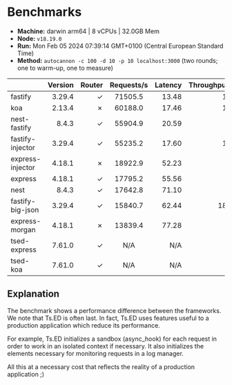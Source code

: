 # Benchmarks

- **Machine:** darwin arm64 | 8 vCPUs | 32.0GB Mem
- **Node:** `v18.19.0`
- **Run:** Mon Feb 05 2024 07:39:14 GMT+0100 (Central European Standard Time)
- **Method:** `autocannon -c 100 -d 10 -p 10 localhost:3000` (two rounds; one to warm-up, one to measure)

|                  | Version | Router | Requests/s | Latency | Throughput/Mb |
| :--------------- | ------: | -----: | :--------: | ------: | ------------: |
| fastify          |  3.29.4 |      ✓ |  71505.5   |   13.48 |         12.75 |
| koa              |  2.13.4 |      ✗ |  60188.0   |   17.46 |         10.73 |
| nest-fastify     |   8.4.3 |      ✓ |  55904.9   |   20.59 |          9.97 |
| fastify-injector |  3.29.4 |      ✓ |  55235.2   |   17.60 |         12.59 |
| express-injector |  4.18.1 |      ✗ |  18922.9   |   52.23 |          4.31 |
| express          |  4.18.1 |      ✓ |  17795.2   |   55.56 |          3.17 |
| nest             |   8.4.3 |      ✓ |  17642.8   |   71.10 |          4.24 |
| fastify-big-json |  3.29.4 |      ✓ |  15840.7   |   62.44 |        182.26 |
| express-morgan   |  4.18.1 |      ✗ |  13839.4   |   77.28 |          2.47 |
| tsed-express     |  7.61.0 |      ✓ |    N/A     |     N/A |           N/A |
| tsed-koa         |  7.61.0 |      ✓ |    N/A     |     N/A |           N/A |

## Explanation

The benchmark shows a performance difference between the frameworks. We note that Ts.ED is often last. In fact, Ts.ED uses features useful to a production application which reduce its performance.

For example, Ts.ED initializes a sandbox (async_hook) for each request in order to work in an isolated context if necessary.
It also initializes the elements necessary for monitoring requests in a log manager.

All this at a necessary cost that reflects the reality of a production application ;)

